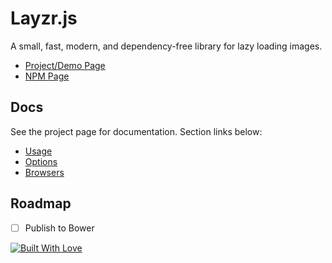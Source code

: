 # Layzr.js

A small, fast, modern, and dependency-free library for lazy loading images.

* [Project/Demo Page](http://callmecavs.github.io/layzr.js/)
* [NPM Page](https://www.npmjs.com/package/layzr.js)

## Docs

See the project page for documentation. Section links below:

* [Usage](http://callmecavs.github.io/layzr.js/#usage)
* [Options](http://callmecavs.github.io/layzr.js/#options)
* [Browsers](http://callmecavs.github.io/layzr.js/#browsers)

## Roadmap

- [ ] Publish to Bower

[![Built With Love](http://forthebadge.com/images/badges/built-with-love.svg)](http://forthebadge.com)
